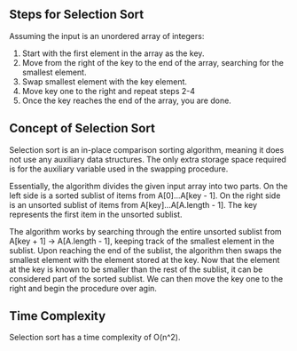 ## Steps for Selection Sort 
Assuming the input is an unordered array of integers: 
1. Start with the first element in the array as the key.
2. Move from the right of the key to the end of the array, searching for the smallest element.
3. Swap smallest element with the key element. 
4. Move key one to the right and repeat steps 2-4
5. Once the key reaches the end of the array, you are done.

## Concept of Selection Sort
Selection sort is an in-place comparison sorting algorithm, meaning it does not use any auxiliary data structures. The only extra storage space required is for the auxiliary variable used in the swapping procedure. 

Essentially, the algorithm divides the given input array into two parts. On the left side is a sorted sublist of items from A[0]...A[key - 1]. On the right side is an unsorted sublist of items from A[key]...A[A.length - 1]. The key represents the first item in the unsorted sublist. 

The algorithm works by searching through the entire unsorted sublist from A[key + 1] -> A[A.length - 1], keeping track of the smallest element in the sublist. Upon reaching the end of the sublist, the algorithm then swaps the smallest element with the element stored at the key. Now that the element at the key is known to be smaller than the rest of the sublist, it can be considered part of the sorted sublist. We can then move the key one to the right and begin the procedure over agin. 

## Time Complexity
Selection sort has a time complexity of O(n^2). 